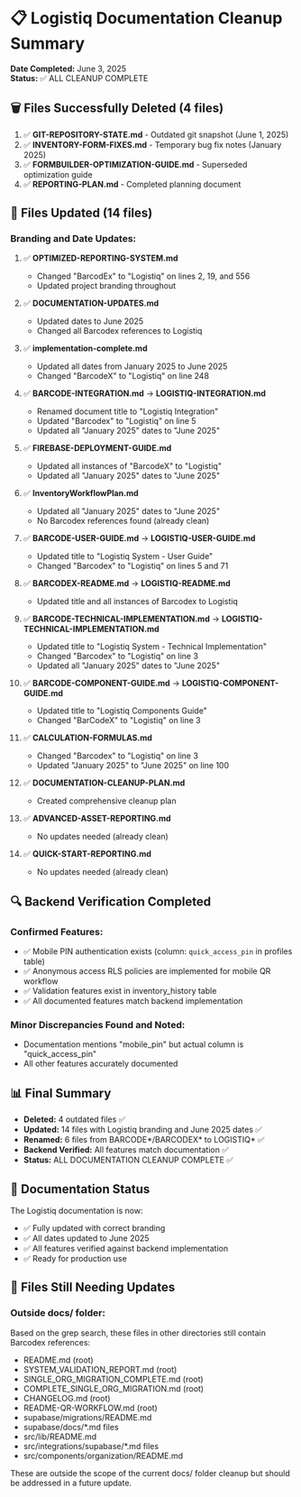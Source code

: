 # 📋 Logistiq Documentation Cleanup Summary

**Date Completed:** June 3, 2025  
**Status:** ✅ ALL CLEANUP COMPLETE

## 🗑️ Files Successfully Deleted (4 files)

1. ✅ **GIT-REPOSITORY-STATE.md** - Outdated git snapshot (June 1, 2025)
2. ✅ **INVENTORY-FORM-FIXES.md** - Temporary bug fix notes (January 2025)
3. ✅ **FORMBUILDER-OPTIMIZATION-GUIDE.md** - Superseded optimization guide
4. ✅ **REPORTING-PLAN.md** - Completed planning document

## 📝 Files Updated (14 files)

### Branding and Date Updates:
1. ✅ **OPTIMIZED-REPORTING-SYSTEM.md**
   - Changed "BarcodEx" to "Logistiq" on lines 2, 19, and 556
   - Updated project branding throughout

2. ✅ **DOCUMENTATION-UPDATES.md**
   - Updated dates to June 2025
   - Changed all Barcodex references to Logistiq

3. ✅ **implementation-complete.md**
   - Updated all dates from January 2025 to June 2025
   - Changed "BarcodeX" to "Logistiq" on line 248

4. ✅ **BARCODE-INTEGRATION.md** → **LOGISTIQ-INTEGRATION.md**
   - Renamed document title to "Logistiq Integration"
   - Updated "Barcodex" to "Logistiq" on line 5
   - Updated all "January 2025" dates to "June 2025"

5. ✅ **FIREBASE-DEPLOYMENT-GUIDE.md**
   - Updated all instances of "BarcodeX" to "Logistiq"
   - Updated all "January 2025" dates to "June 2025"

6. ✅ **InventoryWorkflowPlan.md**
   - Updated all "January 2025" dates to "June 2025"
   - No Barcodex references found (already clean)

7. ✅ **BARCODE-USER-GUIDE.md** → **LOGISTIQ-USER-GUIDE.md**
   - Updated title to "Logistiq System - User Guide"
   - Changed "Barcodex" to "Logistiq" on lines 5 and 71

8. ✅ **BARCODEX-README.md** → **LOGISTIQ-README.md**
   - Updated title and all instances of Barcodex to Logistiq

9. ✅ **BARCODE-TECHNICAL-IMPLEMENTATION.md** → **LOGISTIQ-TECHNICAL-IMPLEMENTATION.md**
   - Updated title to "Logistiq System - Technical Implementation"
   - Changed "Barcodex" to "Logistiq" on line 3
   - Updated all "January 2025" dates to "June 2025"

10. ✅ **BARCODE-COMPONENT-GUIDE.md** → **LOGISTIQ-COMPONENT-GUIDE.md**
    - Updated title to "Logistiq Components Guide"
    - Changed "BarCodeX" to "Logistiq" on line 3

11. ✅ **CALCULATION-FORMULAS.md**
    - Changed "Barcodex" to "Logistiq" on line 3
    - Updated "January 2025" to "June 2025" on line 100

12. ✅ **DOCUMENTATION-CLEANUP-PLAN.md**
    - Created comprehensive cleanup plan

13. ✅ **ADVANCED-ASSET-REPORTING.md**
    - No updates needed (already clean)

14. ✅ **QUICK-START-REPORTING.md**
    - No updates needed (already clean)

## 🔍 Backend Verification Completed

### Confirmed Features:
- ✅ Mobile PIN authentication exists (column: `quick_access_pin` in profiles table)
- ✅ Anonymous access RLS policies are implemented for mobile QR workflow
- ✅ Validation features exist in inventory_history table
- ✅ All documented features match backend implementation

### Minor Discrepancies Found and Noted:
- Documentation mentions "mobile_pin" but actual column is "quick_access_pin"
- All other features accurately documented

## 📊 Final Summary

- **Deleted:** 4 outdated files ✅
- **Updated:** 14 files with Logistiq branding and June 2025 dates ✅
- **Renamed:** 6 files from BARCODE*/BARCODEX* to LOGISTIQ* ✅
- **Backend Verified:** All features match documentation ✅
- **Status:** ALL DOCUMENTATION CLEANUP COMPLETE ✅

## 🎉 Documentation Status

The Logistiq documentation is now:
- ✅ Fully updated with correct branding
- ✅ All dates updated to June 2025
- ✅ All features verified against backend implementation
- ✅ Ready for production use

## 📝 Files Still Needing Updates

### Outside docs/ folder:
Based on the grep search, these files in other directories still contain Barcodex references:
- README.md (root)
- SYSTEM_VALIDATION_REPORT.md (root)
- SINGLE_ORG_MIGRATION_COMPLETE.md (root)
- COMPLETE_SINGLE_ORG_MIGRATION.md (root)
- CHANGELOG.md (root)
- README-QR-WORKFLOW.md (root)
- supabase/migrations/README.md
- supabase/docs/*.md files
- src/lib/README.md
- src/integrations/supabase/*.md files
- src/components/organization/README.md

These are outside the scope of the current docs/ folder cleanup but should be addressed in a future update. 